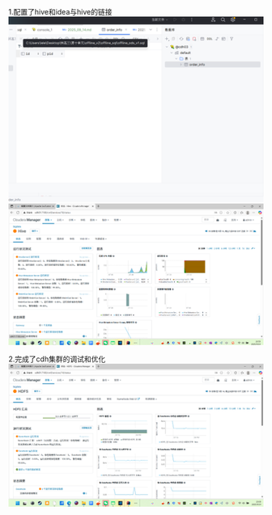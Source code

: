 1.配置了hive和idea与hive的链接
![img.png](img%2F14%2Fimg.png)
![img_1.png](img%2F14%2Fimg_1.png)

2.完成了cdh集群的调试和优化
![img_2.png](img%2F14%2Fimg_2.png)
